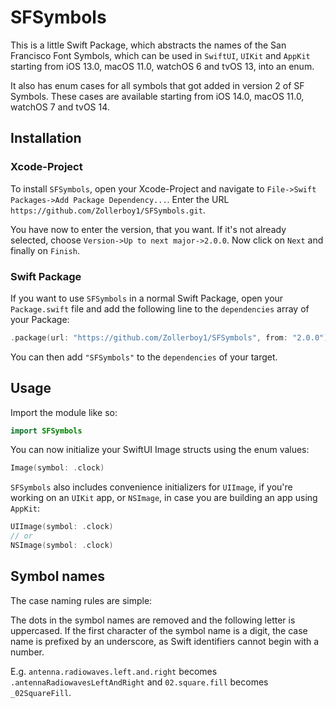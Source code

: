 # SFSymbols

This is a little Swift Package, which abstracts the names of the San Francisco Font Symbols, which can be used in `SwiftUI`, `UIKit` and `AppKit` starting from iOS 13.0, macOS 11.0, watchOS 6 and tvOS 13, into an enum.

It also has enum cases for all symbols that got added in version 2 of SF Symbols. These cases are available starting from iOS 14.0, macOS 11.0, watchOS 7 and tvOS 14.

## Installation
### Xcode-Project

To install `SFSymbols`, open your Xcode-Project and navigate to `File->Swift Packages->Add Package Dependency...`.
Enter the URL `https://github.com/Zollerboy1/SFSymbols.git`.

You have now to enter the version, that you want. If it's not already selected, choose `Version->Up to next major->2.0.0`.
Now click on `Next` and finally on `Finish`.

### Swift Package

If you want to use `SFSymbols` in a normal Swift Package, open your `Package.swift` file and add the following line to the `dependencies` array of your Package:

```swift
.package(url: "https://github.com/Zollerboy1/SFSymbols", from: "2.0.0")
```

You can then add `"SFSymbols"` to the `dependencies` of your target.

## Usage

Import the module like so:

```swift
import SFSymbols
```

You can now initialize your SwiftUI Image structs using the enum values:

```swift
Image(symbol: .clock)
```

`SFSymbols` also includes convenience initializers for `UIImage`, if you're working on an `UIKit` app, or `NSImage`, in case you are building an app using `AppKit`:

```swift
UIImage(symbol: .clock)
// or
NSImage(symbol: .clock)
```

## Symbol names

The case naming rules are simple:

The dots in the symbol names are removed and the following letter is uppercased. If the first character of the symbol name is a digit, the case name is prefixed by an underscore, as Swift identifiers cannot begin with a number.

E.g. `antenna.radiowaves.left.and.right` becomes `.antennaRadiowavesLeftAndRight` and `02.square.fill` becomes `_02SquareFill`.